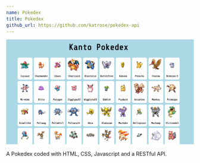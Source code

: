 ```yaml
---
name: Pokedex
title: Pokedex
github_url: https://github.com/katrose/pokedex-api
---
```


![Pokedex Demo](/assets/img/pokedex.gif)

A Pokedex coded with HTML, CSS, Javascript and a RESTful API. 